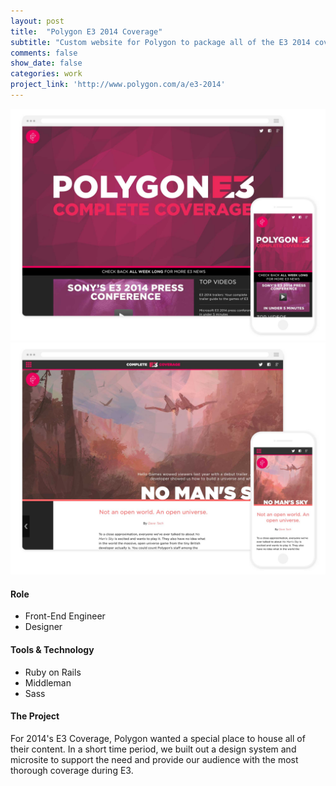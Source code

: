 ```yaml
---
layout: post
title:  "Polygon E3 2014 Coverage"
subtitle: "Custom website for Polygon to package all of the E3 2014 coverage."
comments: false
show_date: false
categories: work
project_link: 'http://www.polygon.com/a/e3-2014'
---
```

![Image of the Polygon E3 website](/assets/images/work/polygon-e3-1.jpg)
![Image of the Polygon E3 website](/assets/images/work/polygon-e3.jpg)

#### Role
- Front-End Engineer
- Designer

#### Tools & Technology
- Ruby on Rails
- Middleman
- Sass

#### The Project
For 2014's E3 Coverage, Polygon wanted a special place to house all of their content. In a short time period, we built out a design system and microsite to support the need and provide our audience with the most thorough coverage during E3.

